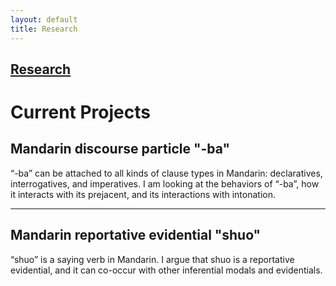 ```yaml
---
layout: default
title: Research
---
```

## [Research](research)

**Current Projects**
=======

## Mandarin discourse particle "-ba"

“-ba” can be attached to all kinds of clause types in Mandarin: declaratives, interrogatives, and imperatives. I am looking at the behaviors of “-ba”, how it interacts with its prejacent, and its interactions with intonation.

---

## Mandarin reportative evidential "shuo"

“shuo” is a saying verb in Mandarin. I argue that shuo is a reportative evidential, and it can co-occur with other inferential modals and evidentials.
